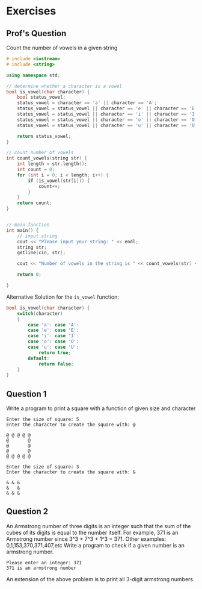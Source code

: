 # Exercises

## Prof's Question
Count the number of vowels in a given string
```c++
# include <iostream>
# include <string>

using namespace std;

// determine whether a character is a vowel
bool is_vowel(char character) {
    bool status_vowel;
    status_vowel = character == 'a' || character == 'A';
    status_vowel = status_vowel || character == 'e' || character == 'E';
    status_vowel = status_vowel || character == 'i' || character == 'I';
    status_vowel = status_vowel || character == 'o' || character == 'O';
    status_vowel = status_vowel || character == 'u' || character == 'U';

    return status_vowel;
}

// count number of vowels
int count_vowels(string str) {
    int length = str.length();
    int count = 0;
    for (int i = 0; i < length; i++) {
        if (is_vowel(str[i])) {
            count++;
        }
    }
    return count;
}


// main function
int main() {
    // input string
    cout << "Please input your string: " << endl;
    string str;
    getline(cin, str);

    cout << "Number of vowels in the string is " << count_vowels(str) << "." << endl;

    return 0;

}

```
Alternative Solution for the `is_vowel` function:
```c++
bool is_vowel(char character) {
    switch(character)
    {
        case 'a': case 'A':
        case 'e': case 'E':
        case 'i': case 'I':
        case 'o': case 'O':
        case 'u': case 'U': 
            return true;
        default:
            return false;
    }
}
```

## Question 1
Write a program to print a square with a function of given size and character
```
Enter the size of square: 5
Enter the character to create the square with: @

@ @ @ @ @
@       @
@       @
@       @
@ @ @ @ @

```
```
Enter the size of square: 3
Enter the character to create the square with: &

& & &
&   &
& & &

```

## Question 2
An Armstrong number of three digits is an integer such that the sum of the cubes of its digits is equal to the number itself. For example, 371 is an Armstrong number since 3^3 + 7^3 + 1^3 = 371. Other examples: 0,1,153,370,371,407,etc
Write a program to check if a given number is an armstrong number.
```
Please enter an integer: 371
371 is an armstrong number
```
An extension of the above problem is to print all 3-digit armstrong numbers.
